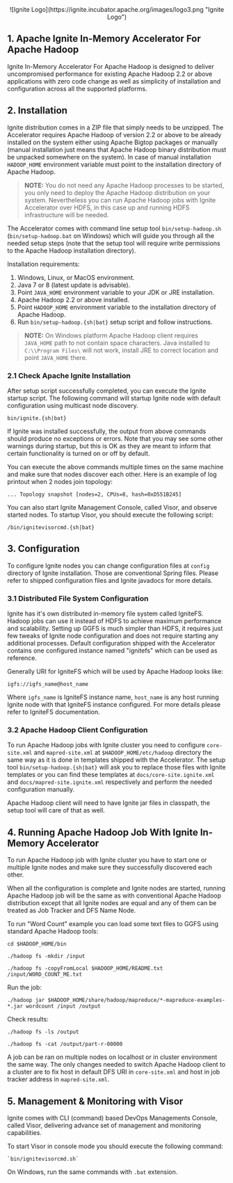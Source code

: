 <center>
![Ignite Logo](https://ignite.incubator.apache.org/images/logo3.png "Ignite Logo")
</center>

## 1. Apache Ignite In-Memory Accelerator For Apache Hadoop

Ignite In-Memory Accelerator For Apache Hadoop is designed to deliver uncompromised performance for existing Apache 
Hadoop 2.2 or above applications with zero code change as well as simplicity of installation and configuration across all the 
supported platforms. 

## 2. Installation

Ignite distribution comes in a ZIP file that simply needs to be unzipped. The Accelerator requires Apache Hadoop of 
version 2.2 or above to be already installed on the system either using Apache Bigtop packages or manually (manual installation
just means that Apache Hadoop binary distribution must be unpacked somewhere on the system). In case of manual 
installation `HADOOP_HOME` environment variable must point to the installation directory of Apache Hadoop. 

> **NOTE:** You do not need any Apache Hadoop processes to be started, you only need to deploy the Apache Hadoop 
> distribution on your system. Nevertheless you can run Apache Hadoop jobs with Ignite Accelerator over HDFS,
> in this case up and running HDFS infrastructure will be needed.

The Accelerator comes with command line setup tool `bin/setup-hadoop.sh` (`bin/setup-hadoop.bat` on Windows) which 
will guide you through all the needed setup steps (note that the setup tool will require write permissions to the 
Apache Hadoop installation directory). 

Installation requirements:

1. Windows, Linux, or MacOS environment.
2. Java 7 or 8 (latest update is advisable).
3. Point `JAVA_HOME` environment variable to your JDK or JRE installation.
4. Apache Hadoop 2.2 or above installed.
5. Point `HADOOP_HOME` environment variable to the installation directory of Apache Hadoop.
6. Run `bin/setup-hadoop.{sh|bat}` setup script and follow instructions.

> **NOTE:** On Windows platform Apache Hadoop client requires `JAVA_HOME` path to not contain space characters.
> Java installed to `C:\\Program Files\` will not work, install JRE to correct location and point `JAVA_HOME` there.

### 2.1 Check Apache Ignite Installation

After setup script successfully completed, you can execute the Ignite startup script.
The following command will startup Ignite node with default configuration using multicast node discovery.

    bin/ignite.{sh|bat}

If Ignite was installed successfully, the output from above commands should produce no exceptions or errors.
Note that you may see some other warnings during startup, but this is OK as they are meant to inform that certain
functionality is turned on or off by default.

You can execute the above commands multiple times on the same machine and make sure that nodes discover each other.
Here is an example of log printout when 2 nodes join topology:

    ... Topology snapshot [nodes=2, CPUs=8, hash=0xD551B245]

You can also start Ignite Management Console, called Visor, and observe started nodes. To startup Visor, you should execute the following script:

    /bin/ignitevisorcmd.{sh|bat}

## 3. Configuration

To configure Ignite nodes you can change configuration files at `config` directory of Ignite installation. Those are conventional Spring files. Please refer to shipped configuration files and Ignite javadocs for more details.

### 3.1 Distributed File System Configuration

Ignite has it's own distributed in-memory file system called IgniteFS. Hadoop jobs can use it instead of HDFS to achieve maximum performance and scalability. Setting up GGFS is much simpler than HDFS, it requires just few tweaks of Ignite node configuration and does not require starting any additional processes. Default configuration shipped with the Accelerator contains one configured instance named "ignitefs" which can be used as reference.

Generally URI for IgniteFS which will be used by Apache Hadoop looks like:

    igfs://igfs_name@host_name

Where `igfs_name` is IgniteFS instance name, `host_name` is any host running Ignite node with that IgniteFS instance configured.
For more details please refer to IgniteFS documentation.

### 3.2 Apache Hadoop Client Configuration

To run Apache Hadoop jobs with Ignite cluster you need to configure `core-site.xml` and `mapred-site.xml` at 
`$HADOOP_HOME/etc/hadoop` directory the same way as it is done in templates shipped with the Accelerator. 
The setup tool `bin/setup-hadoop.{sh|bat}` will ask you to replace those files with Ignite templates or 
you can find these templates at `docs/core-site.ignite.xml` and `docs/mapred-site.ignite.xml` respectively and perform the needed configuration manually.

Apache Hadoop client will need to have Ignite jar files in classpath, the setup tool will care of that as well.

## 4. Running Apache Hadoop Job With Ignite In-Memory Accelerator

To run Apache Hadoop job with Ignite cluster you have to start one or multiple Ignite nodes and make sure they successfully discovered each other.

When all the configuration is complete and Ignite nodes are started, running Apache Hadoop job will be the same as with conventional Apache Hadoop distribution except that all Ignite nodes are equal and any of them can be treated as Job Tracker and DFS Name Node.

To run "Word Count" example you can load some text files to GGFS using standard Apache Hadoop tools:
 
    cd $HADOOP_HOME/bin
 
    ./hadoop fs -mkdir /input
    
    ./hadoop fs -copyFromLocal $HADOOP_HOME/README.txt /input/WORD_COUNT_ME.txt
     
Run the job:

    ./hadoop jar $HADOOP_HOME/share/hadoop/mapreduce/*-mapreduce-examples-*.jar wordcount /input /output

Check results:

    ./hadoop fs -ls /output
    
    ./hadoop fs -cat /output/part-r-00000

A job can be ran on multiple nodes on localhost or in cluster environment the same way. The only changes needed to 
switch Apache Hadoop client to a cluster are to fix host in default DFS URI in `core-site.xml` and host in job tracker 
address in `mapred-site.xml`.

## 5. Management & Monitoring with Visor
Ignite comes with CLI (command) based DevOps Managements Console, called Visor, delivering advance set of management and monitoring capabilities. 

To start Visor in console mode you should execute the following command:

    `bin/ignitevisorcmd.sh`

On Windows, run the same commands with `.bat` extension.
